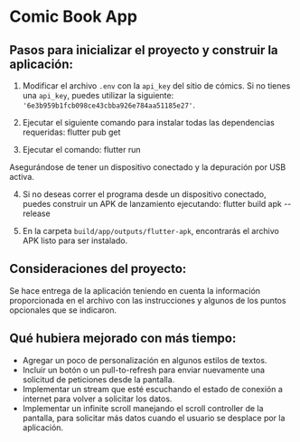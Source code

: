 # Comic Book App

## Pasos para inicializar el proyecto y construir la aplicación:

1. Modificar el archivo `.env` con la `api_key` del sitio de cómics. Si no tienes una `api_key`, puedes utilizar la siguiente: `'6e3b959b1fcb098ce43cbba926e784aa51185e27'`.
   
2. Ejecutar el siguiente comando para instalar todas las dependencias requeridas: flutter pub get


3. Ejecutar el comando: flutter run

Asegurándose de tener un dispositivo conectado y la depuración por USB activa.

4. Si no deseas correr el programa desde un dispositivo conectado, puedes construir un APK de lanzamiento ejecutando: flutter build apk --release


5. En la carpeta `build/app/outputs/flutter-apk`, encontrarás el archivo APK listo para ser instalado.

## Consideraciones del proyecto:

Se hace entrega de la aplicación teniendo en cuenta la información proporcionada en el archivo con las instrucciones y algunos de los puntos opcionales que se indicaron.

## Qué hubiera mejorado con más tiempo:

- Agregar un poco de personalización en algunos estilos de textos.
- Incluir un botón o un pull-to-refresh para enviar nuevamente una solicitud de peticiones desde la pantalla.
- Implementar un stream que esté escuchando el estado de conexión a internet para volver a solicitar los datos.
- Implementar un infinite scroll manejando el scroll controller de la pantalla, para solicitar más datos cuando el usuario se desplace por la aplicación.

